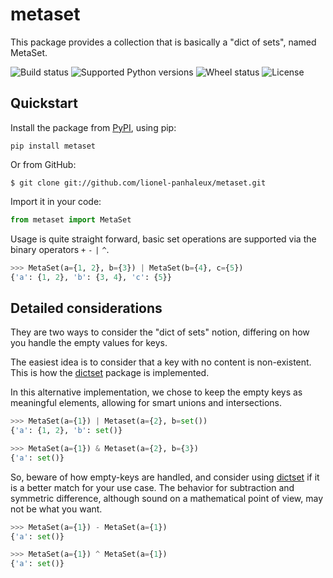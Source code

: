 # metaset

This package provides a collection that is basically a "dict of sets", named MetaSet.

![Build status](https://travis-ci.org/Polyconseil/metaset.svg?branch=master)
![Supported Python versions](https://img.shields.io/pypi/pyversions/metaset.svg)
![Wheel status](https://img.shields.io/pypi/wheel/metaset.svg)
![License](https://img.shields.io/pypi/l/metaset.svg)

## Quickstart

Install the package from [PyPI](http://pypi.python.org/pypi/metaset/), using pip:

```
pip install metaset
```

Or from GitHub:

```
$ git clone git://github.com/lionel-panhaleux/metaset.git
```

Import it in your code:

```python
from metaset import MetaSet
```

Usage is quite straight forward,
basic set operations are supported via the binary operators `+` `-` `|` `^`.

```python
>>> MetaSet(a={1, 2}, b={3}) | MetaSet(b={4}, c={5})
{'a': {1, 2}, 'b': {3, 4}, 'c': {5}}
```

## Detailed considerations

They are two ways to consider the "dict of sets" notion,
differing on how you handle the empty values for keys.

The easiest idea is to consider that a key with no content is non-existent.
This is how the [dictset](https://code.google.com/archive/p/dictset/) package is implemented.

In this alternative implementation, we chose to keep the empty keys as meaningful elements,
allowing for smart unions and intersections.

```python
>>> MetaSet(a={1}) | Metaset(a={2}, b=set())
{'a': {1, 2}, 'b': set()}

>>> MetaSet(a={1}) & Metaset(a={2}, b={3})
{'a': set()}
```

So, beware of how empty-keys are handled,
and consider using [dictset](https://code.google.com/archive/p/dictset/)
if it is a better match for your use case.
The behavior for subtraction and symmetric difference,
although sound on a mathematical point of view, may not be what you want.

```python
>>> MetaSet(a={1}) - MetaSet(a={1})
{'a': set()}

>>> MetaSet(a={1}) ^ MetaSet(a={1})
{'a': set()}
```
